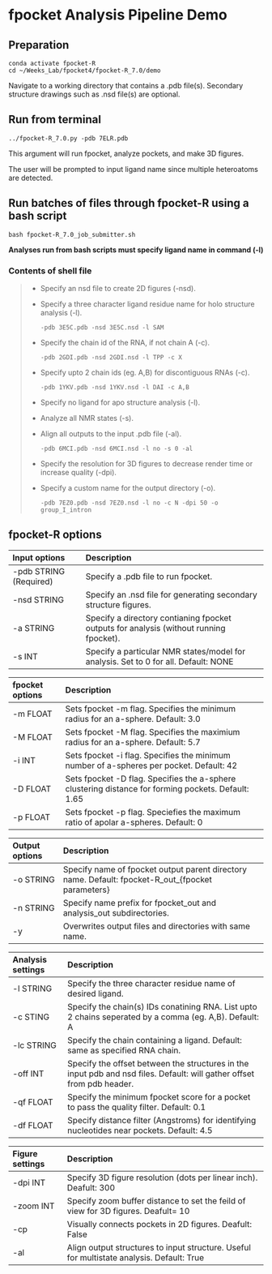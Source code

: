 
# fpocket Analysis Pipeline Demo

## Preparation

    conda activate fpocket-R
    cd ~/Weeks_Lab/fpocket4/fpocket-R_7.0/demo

Navigate to a working directory that contains a .pdb file(s). Secondary structure drawings such as .nsd file(s) are optional.

## Run from terminal

    ../fpocket-R_7.0.py -pdb 7ELR.pdb

This argument will run fpocket, analyze pockets, and make 3D figures.

The user will be prompted to input ligand name since multiple heteroatoms are detected.

## Run batches of files through fpocket-R using a bash script

    bash fpocket-R_7.0_job_submitter.sh

**Analyses run from bash scripts must specify ligand name in command (-l)**

### Contents of shell file

> * Specify an nsd file to create 2D figures (-nsd).
> * Specify a three character ligand residue name for holo structure analysis (-l). 
>
>       -pdb 3E5C.pdb -nsd 3E5C.nsd -l SAM
>
> * Specify the chain id of the RNA, if not chain A (-c).
>
>       -pdb 2GDI.pdb -nsd 2GDI.nsd -l TPP -c X 
>
> * Specify upto 2 chain ids (eg. A,B) for discontiguous RNAs (-c).
>
>       -pdb 1YKV.pdb -nsd 1YKV.nsd -l DAI -c A,B
>
> * Specify no ligand for apo structure analysis (-l).
> * Analyze all NMR states (-s).
> * Align all outputs to the input .pdb file (-al).
>   
>       -pdb 6MCI.pdb -nsd 6MCI.nsd -l no -s 0 -al
>
> * Specify the resolution for 3D figures to decrease render time or increase quality (-dpi).
> * Specify a custom name for the output directory (-o).
>
>       -pdb 7EZ0.pdb -nsd 7EZ0.nsd -l no -c N -dpi 50 -o group_I_intron
> 

## fpocket-R options


| Input options | Description                             |
| :------------- | :----------                             |
| -pdb STRING (Required)    | Specify a .pdb file to run fpocket.     |
| -nsd STRING     | Specify an .nsd file for generating secondary structure figures. |
| -a STRING       | Specify a directory contianing fpocket outputs for analysis (without running fpocket). |
| -s INT          | Specify a particular NMR states/model for analysis. Set to 0 for all. Default: NONE |

| fpocket options | Description                          |
| :-------------               | :----------                             |
| -m FLOAT                      | Sets fpocket -m flag. Specifies the minimum radius for an a-sphere. Default: 3.0 |
| -M FLOAT                      | Sets fpocket -M flag. Specifies the maximium radius for an a-sphere. Default: 5.7 |
| -i INT                        | Sets fpocket -i flag. Specifies the minimum number of a-spheres per pocket. Default: 42 |
| -D FLOAT                      | Sets fpocket -D flag. Specifies the a-sphere clustering distance for forming pockets. Default: 1.65 |
| -p FLOAT                      | Sets fpocket -p flag. Speciefies the maximum ratio of apolar a-spheres. Default: 0 |

| Output options | Description                           |
| :-------------   | :----------                           |
| -o STRING         | Specify name of fpocket output parent directory name. Default: fpocket-R_out_{fpocket parameters} |
| -n STRING         | Specify name prefix for fpocket_out and analysis_out subdirectories. |
| -y                | Overwrites output files and directories with same name. |

| Analysis settings | Description                           |
| :-------------   | :----------                           |
| -l STRING         | Specify the three character residue name of desired ligand. |
| -c STING          | Specify the chain(s) IDs conatining RNA. List upto 2 chains seperated by a comma (eg. A,B). Default: A |
| -lc STRING        | Specify the chain containing a ligand. Default: same as specified RNA chain. |
| -off INT          | Specify the offset between the structures in the input pdb and nsd files. Default: will gather offset from pdb header. |
| -qf FLOAT         | Specify the minimum fpocket score for a pocket to pass the quality filter. Default: 0.1 |
| -df FLOAT         | Specify distance filter (Angstroms) for identifying nucleotides near pockets. Default: 4.5 |

| Figure settings   | Description                           |
| :-------------   | :----------                           |
| -dpi INT          | Specify 3D figure resolution (dots per linear inch). Deafult: 300 |
| -zoom INT         | Specify zoom buffer distance to set the feild of view for 3D figures. Deafult= 10 |
| -cp               | Visually connects pockets in 2D figures. Deafult: False |
| -al               | Align output structures to input structure. Useful for multistate analysis. Default: True |
